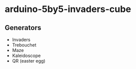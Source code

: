# arduino-5by5-invaders-cube

## Generators
* Invaders
* Trebouchet
* Maze
* Kaleidoscope
* QR (easter egg)
